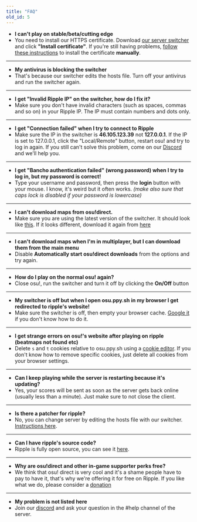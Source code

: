 ```yaml
---
title: "FAQ"
old_id: 5
---
```

- **I can't play on stable/beta/cutting edge**
- You need to install our HTTPS certificate. Download [our server switcher](https://mu.nyodev.xyz/upd.php?id=18) and click **"Install certificate"**. If you're still having problems, [follow these instructions](https://ripple.moe/index.php?p=16&id=12) to install the certificate **manually**.

-----------------------

- **My antivirus is blocking the switcher**
- That's because our switcher edits the hosts file. Turn off your antivirus and run the switcher again.

-----------------------

- **I get "Invalid Ripple IP" on the switcher, how do I fix it?**  
- Make sure you don't have invalid characters (such as spaces, commas and so on) in your Ripple IP. The IP must contain numbers and dots only.

-----------------------

- **I get "Connection failed" when I try to connect to Ripple**  
- Make sure the IP in the switcher is **46.105.123.39** not **127.0.0.1**. If the IP is set to 127.0.0.1, click the "Local/Remote" button, restart osu! and try to log in again. If you still can't solve this problem, come on our [Discord](https://discord.gg/0rJcZruIsA6rXuIx) and we'll help you.

-----------------------

- **I get "Bancho authentication failed" (wrong password) when I try to log in, but my password is correct!**  
- Type your username and password, then press the **login** button with your mouse. I know, it's weird but it often works. *(make also sure that caps lock is disabled if your password is lowercase)*

-----------------------

- **I can't download maps from osu!direct.**
- Make sure you are using the latest version of the switcher. It should look like [this](https://b.catgirlsare.sexy/xqJw.png). If it looks different, download it again from [here](https://mu.nyodev.xyz/upd.php?id=18)

-----------------------

- **I can't download maps when I'm in multiplayer, but I can download them from the main menu**
- Disable **Automatically start osu!direct downloads** from the options and try again.

-----------------------

- **How do I play on the normal osu! again?**
- Close osu!, run the switcher and turn it off by clicking the **On/Off** button

-----------------------

- **My switcher is off but when I open osu.ppy.sh in my browser I get redirected to ripple's website!**
- Make sure the switcher is off, then empty your browser cache. [Google it](http://lmgtfy.com/?q=How+to+empty+browser+cache) if you don't know how to do it.

-----------------------

- **I get strange errors on osu!'s website after playing on ripple (beatmaps not found etc)**
- Delete `s` and `t` cookies relative to osu.ppy.sh using a [cookie editor](https://chrome.google.com/webstore/detail/editthiscookie/fngmhnnpilhplaeedifhccceomclgfbg). If you don't know how to remove specific cookies, just delete all cookies from your browser settings.

-----------------------

- **Can I keep playing while the server is restarting because it's updating?**
- Yes, your scores will be sent as soon as the server gets back online (usually less than a minute). Just make sure to not close the client.

-----------------------

- **Is there a patcher for ripple?**
- No, you can change server by editing the hosts file with our switcher. [Instructions here](https://ripple.moe/doc/1).

-----------------------

- **Can I have ripple's source code?**
-  Ripple is fully open source, you can see it [here](https://git.zxq.co/ripple/ripple).

-----------------------

- **Why are osu!direct and other in-game supporter perks free?**
- We think that osu! direct is very cool and it's a shame people have to pay to have it, that's why we're offering it for free on Ripple. If you like what we do, please consider a [donation](/donate)

-----------------------

- **My problem is not listed here**
- Join our [discord](https://discord.gg/0rJcZruIsA6rXuIx) and ask your question in the #help channel of the server.
